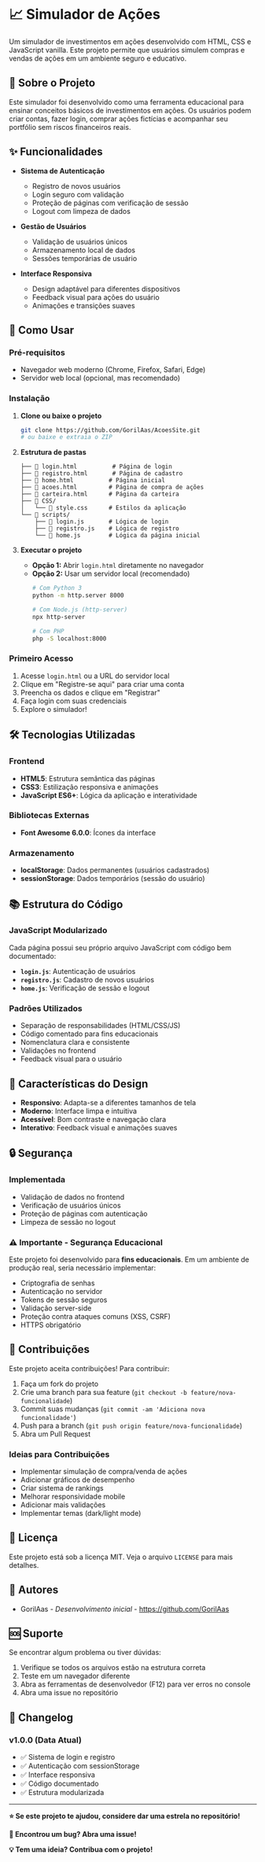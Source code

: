 # 📈 Simulador de Ações

Um simulador de investimentos em ações desenvolvido com HTML, CSS e JavaScript vanilla. Este projeto permite que usuários simulem compras e vendas de ações em um ambiente seguro e educativo.

## 🎯 Sobre o Projeto

Este simulador foi desenvolvido como uma ferramenta educacional para ensinar conceitos básicos de investimentos em ações. Os usuários podem criar contas, fazer login, comprar ações fictícias e acompanhar seu portfólio sem riscos financeiros reais.

## ✨ Funcionalidades

- **Sistema de Autenticação**
  - Registro de novos usuários
  - Login seguro com validação
  - Proteção de páginas com verificação de sessão
  - Logout com limpeza de dados

- **Gestão de Usuários**
  - Validação de usuários únicos
  - Armazenamento local de dados
  - Sessões temporárias de usuário

- **Interface Responsiva**
  - Design adaptável para diferentes dispositivos
  - Feedback visual para ações do usuário
  - Animações e transições suaves

## 🚀 Como Usar

### Pré-requisitos
- Navegador web moderno (Chrome, Firefox, Safari, Edge)
- Servidor web local (opcional, mas recomendado)

### Instalação

1. **Clone ou baixe o projeto**
   ```bash
   git clone https://github.com/GorilAas/AcoesSite.git
   # ou baixe e extraia o ZIP
   ```

2. **Estrutura de pastas**
   ```
   ├── 📄 login.html          # Página de login
   ├── 📄 registro.html       # Página de cadastro
   ├── 📄 home.html          # Página inicial
   ├── 📄 acoes.html         # Página de compra de ações
   ├── 📄 carteira.html      # Página da carteira
   ├── 📁 CSS/
   │   └── 📄 style.css      # Estilos da aplicação
   └── 📁 scripts/
       ├── 📄 login.js       # Lógica de login
       ├── 📄 registro.js    # Lógica de registro
       └── 📄 home.js        # Lógica da página inicial
   ```

3. **Executar o projeto**
   - **Opção 1:** Abrir `login.html` diretamente no navegador
   - **Opção 2:** Usar um servidor local (recomendado)
     ```bash
     # Com Python 3
     python -m http.server 8000
     
     # Com Node.js (http-server)
     npx http-server
     
     # Com PHP
     php -S localhost:8000
     ```

### Primeiro Acesso

1. Acesse `login.html` ou a URL do servidor local
2. Clique em "Registre-se aqui" para criar uma conta
3. Preencha os dados e clique em "Registrar"
4. Faça login com suas credenciais
5. Explore o simulador!

## 🛠️ Tecnologias Utilizadas

### Frontend
- **HTML5**: Estrutura semântica das páginas
- **CSS3**: Estilização responsiva e animações
- **JavaScript ES6+**: Lógica da aplicação e interatividade

### Bibliotecas Externas
- **Font Awesome 6.0.0**: Ícones da interface

### Armazenamento
- **localStorage**: Dados permanentes (usuários cadastrados)
- **sessionStorage**: Dados temporários (sessão do usuário)

## 📚 Estrutura do Código

### JavaScript Modularizado

Cada página possui seu próprio arquivo JavaScript com código bem documentado:

- **`login.js`**: Autenticação de usuários
- **`registro.js`**: Cadastro de novos usuários  
- **`home.js`**: Verificação de sessão e logout

### Padrões Utilizados

- Separação de responsabilidades (HTML/CSS/JS)
- Código comentado para fins educacionais
- Nomenclatura clara e consistente
- Validações no frontend
- Feedback visual para o usuário

## 🎨 Características do Design

- **Responsivo**: Adapta-se a diferentes tamanhos de tela
- **Moderno**: Interface limpa e intuitiva
- **Acessível**: Bom contraste e navegação clara
- **Interativo**: Feedback visual e animações suaves

## 🔒 Segurança

### Implementada
- Validação de dados no frontend
- Verificação de usuários únicos
- Proteção de páginas com autenticação
- Limpeza de sessão no logout

### ⚠️ Importante - Segurança Educacional
Este projeto foi desenvolvido para **fins educacionais**. Em um ambiente de produção real, seria necessário implementar:

- Criptografia de senhas
- Autenticação no servidor
- Tokens de sessão seguros
- Validação server-side
- Proteção contra ataques comuns (XSS, CSRF)
- HTTPS obrigatório

## 🤝 Contribuições

Este projeto aceita contribuições! Para contribuir:

1. Faça um fork do projeto
2. Crie uma branch para sua feature (`git checkout -b feature/nova-funcionalidade`)
3. Commit suas mudanças (`git commit -am 'Adiciona nova funcionalidade'`)
4. Push para a branch (`git push origin feature/nova-funcionalidade`)
5. Abra um Pull Request

### Ideias para Contribuições

- Implementar simulação de compra/venda de ações
- Adicionar gráficos de desempenho
- Criar sistema de rankings
- Melhorar responsividade mobile
- Adicionar mais validações
- Implementar temas (dark/light mode)

## 📄 Licença

Este projeto está sob a licença MIT. Veja o arquivo `LICENSE` para mais detalhes.

## 👥 Autores

- GorilAas - *Desenvolvimento inicial* - https://github.com/GorilAas

## 🆘 Suporte

Se encontrar algum problema ou tiver dúvidas:

1. Verifique se todos os arquivos estão na estrutura correta
2. Teste em um navegador diferente
3. Abra as ferramentas de desenvolvedor (F12) para ver erros no console
4. Abra uma issue no repositório

## 📝 Changelog

### v1.0.0 (Data Atual)
- ✅ Sistema de login e registro
- ✅ Autenticação com sessionStorage
- ✅ Interface responsiva
- ✅ Código documentado
- ✅ Estrutura modularizada

---

**⭐ Se este projeto te ajudou, considere dar uma estrela no repositório!**

**🐛 Encontrou um bug? Abra uma issue!**

**💡 Tem uma ideia? Contribua com o projeto!**
